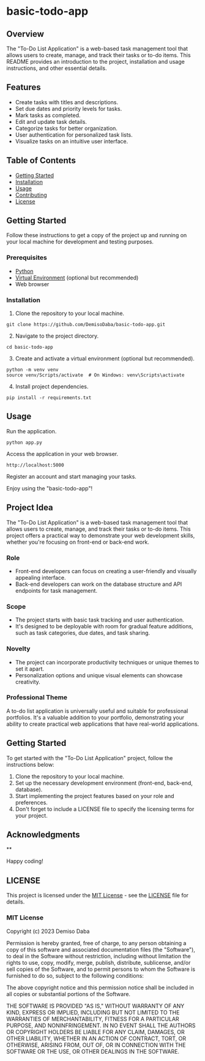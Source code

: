 # basic-todo-app

## Overview

The "To-Do List Application" is a web-based task management tool that allows users to create, manage, and track their tasks or to-do items. This README provides an introduction to the project, installation and usage instructions, and other essential details.

## Features

- Create tasks with titles and descriptions.
- Set due dates and priority levels for tasks.
- Mark tasks as completed.
- Edit and update task details.
- Categorize tasks for better organization.
- User authentication for personalized task lists.
- Visualize tasks on an intuitive user interface.

## Table of Contents

- [Getting Started](#getting-started)
- [Installation](#installation)
- [Usage](#usage)
- [Contributing](#contributing)
- [License](#license)

## Getting Started

Follow these instructions to get a copy of the project up and running on your local machine for development and testing purposes.

### Prerequisites

- [Python](https://www.python.org/downloads/)
- [Virtual Environment](https://docs.python.org/3/tutorial/venv.html) (optional but recommended)
- Web browser

### Installation

1. Clone the repository to your local machine.

```
git clone https://github.com/DemisoDaba/basic-todo-app.git
```
2. Navigate to the project directory.

```
cd basic-todo-app
```
3. Create and activate a virtual environment (optional but recommended).

```
python -m venv venv
source venv/Scripts/activate  # On Windows: venv\Scripts\activate
```
4. Install project dependencies.

```
pip install -r requirements.txt
```
## Usage

Run the application.
```
python app.py
```
Access the application in your web browser.

```
http://localhost:5000
```
Register an account and start managing your tasks.

Enjoy using the "basic-todo-app"!

## Project Idea

The "To-Do List Application" is a web-based task management tool that allows users to create, manage, and track their tasks or to-do items. This project offers a practical way to demonstrate your web development skills, whether you're focusing on front-end or back-end work.

### Role

- Front-end developers can focus on creating a user-friendly and visually appealing interface.
- Back-end developers can work on the database structure and API endpoints for task management.

### Scope

- The project starts with basic task tracking and user authentication.
- It's designed to be deployable with room for gradual feature additions, such as task categories, due dates, and task sharing.

### Novelty

- The project can incorporate productivity techniques or unique themes to set it apart.
- Personalization options and unique visual elements can showcase creativity.

### Professional Theme

A to-do list application is universally useful and suitable for professional portfolios. It's a valuable addition to your portfolio, demonstrating your ability to create practical web applications that have real-world applications.

## Getting Started

To get started with the "To-Do List Application" project, follow the instructions below:

1. Clone the repository to your local machine.
2. Set up the necessary development environment (front-end, back-end, database).
3. Start implementing the project features based on your role and preferences.
4. Don't forget to include a LICENSE file to specify the licensing terms for your project.

## Acknowledgments

**

Happy coding!

## LICENSE

This project is licensed under the [MIT License](LICENSE) - see the [LICENSE](LICENSE) file for details.

### MIT License

Copyright (c) 2023 Demiso Daba

Permission is hereby granted, free of charge, to any person obtaining a copy of this software and associated documentation files (the "Software"), to deal in the Software without restriction, including without limitation the rights to use, copy, modify, merge, publish, distribute, sublicense, and/or sell copies of the Software, and to permit persons to whom the Software is furnished to do so, subject to the following conditions:

The above copyright notice and this permission notice shall be included in all copies or substantial portions of the Software.

THE SOFTWARE IS PROVIDED "AS IS," WITHOUT WARRANTY OF ANY KIND, EXPRESS OR IMPLIED, INCLUDING BUT NOT LIMITED TO THE WARRANTIES OF MERCHANTABILITY, FITNESS FOR A PARTICULAR PURPOSE, AND NONINFRINGEMENT. IN NO EVENT SHALL THE AUTHORS OR COPYRIGHT HOLDERS BE LIABLE FOR ANY CLAIM, DAMAGES, OR OTHER LIABILITY, WHETHER IN AN ACTION OF CONTRACT, TORT, OR OTHERWISE, ARISING FROM, OUT OF, OR IN CONNECTION WITH THE SOFTWARE OR THE USE, OR OTHER DEALINGS IN THE SOFTWARE.

